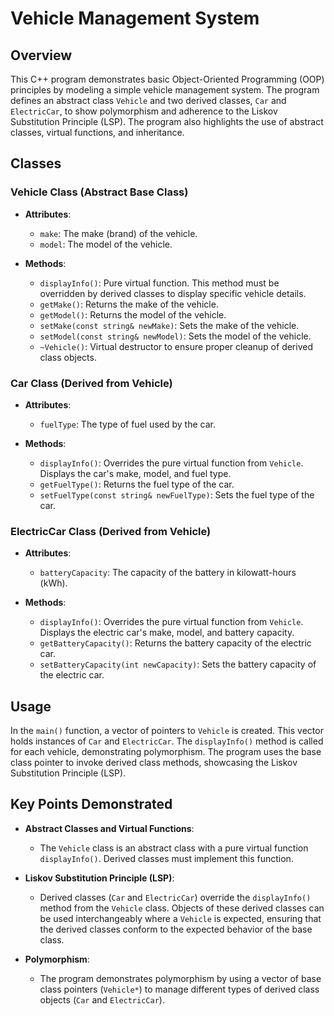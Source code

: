 # Vehicle Management System

## Overview

This C++ program demonstrates basic Object-Oriented Programming (OOP) principles by modeling a simple vehicle management system. The program defines an abstract class `Vehicle` and two derived classes, `Car` and `ElectricCar`, to show polymorphism and adherence to the Liskov Substitution Principle (LSP). The program also highlights the use of abstract classes, virtual functions, and inheritance.

## Classes

### Vehicle Class (Abstract Base Class)

- **Attributes**:
  - `make`: The make (brand) of the vehicle.
  - `model`: The model of the vehicle.

- **Methods**:
  - `displayInfo()`: Pure virtual function. This method must be overridden by derived classes to display specific vehicle details.
  - `getMake()`: Returns the make of the vehicle.
  - `getModel()`: Returns the model of the vehicle.
  - `setMake(const string& newMake)`: Sets the make of the vehicle.
  - `setModel(const string& newModel)`: Sets the model of the vehicle.
  - `~Vehicle()`: Virtual destructor to ensure proper cleanup of derived class objects.

### Car Class (Derived from Vehicle)

- **Attributes**:
  - `fuelType`: The type of fuel used by the car.

- **Methods**:
  - `displayInfo()`: Overrides the pure virtual function from `Vehicle`. Displays the car's make, model, and fuel type.
  - `getFuelType()`: Returns the fuel type of the car.
  - `setFuelType(const string& newFuelType)`: Sets the fuel type of the car.

### ElectricCar Class (Derived from Vehicle)

- **Attributes**:
  - `batteryCapacity`: The capacity of the battery in kilowatt-hours (kWh).

- **Methods**:
  - `displayInfo()`: Overrides the pure virtual function from `Vehicle`. Displays the electric car's make, model, and battery capacity.
  - `getBatteryCapacity()`: Returns the battery capacity of the electric car.
  - `setBatteryCapacity(int newCapacity)`: Sets the battery capacity of the electric car.

## Usage

In the `main()` function, a vector of pointers to `Vehicle` is created. This vector holds instances of `Car` and `ElectricCar`. The `displayInfo()` method is called for each vehicle, demonstrating polymorphism. The program uses the base class pointer to invoke derived class methods, showcasing the Liskov Substitution Principle (LSP).

## Key Points Demonstrated

- **Abstract Classes and Virtual Functions**:
  - The `Vehicle` class is an abstract class with a pure virtual function `displayInfo()`. Derived classes must implement this function.

- **Liskov Substitution Principle (LSP)**:
  - Derived classes (`Car` and `ElectricCar`) override the `displayInfo()` method from the `Vehicle` class. Objects of these derived classes can be used interchangeably where a `Vehicle` is expected, ensuring that the derived classes conform to the expected behavior of the base class.

- **Polymorphism**:
  - The program demonstrates polymorphism by using a vector of base class pointers (`Vehicle*`) to manage different types of derived class objects (`Car` and `ElectricCar`).
